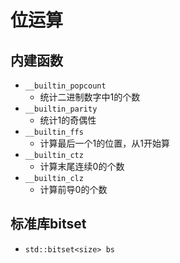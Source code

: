 # 位运算

## 内建函数

- `__builtin_popcount`
  - 统计二进制数字中1的个数
- `__builtin_parity`
  - 统计1的奇偶性
- `__builtin_ffs`
  - 计算最后一个1的位置，从1开始算
- `__builtin_ctz`
  - 计算末尾连续0的个数
- `__builtin_clz`
  - 计算前导0的个数

## 标准库bitset

- `std::bitset<size> bs`
